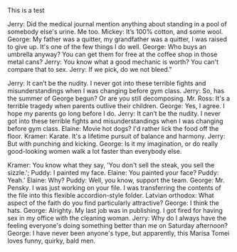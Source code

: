 This is a test


Jerry: Did the medical journal mention anything about standing in a pool of somebody else's urine. Me too. Mickey: It’s 100% cotton, and some wool. George: My father was a quitter, my grandfather was a quitter, I was raised to give up. It's one of the few things I do well. George: Who buys an umbrella anyway? You can get them for free at the coffee shop in those metal cans? Jerry: You know what a good mechanic is worth? You can't compare that to sex. Jerry: If we pick, do we not bleed."

Jerry: It can’t be the nudity. I never got into these terrible fights and misunderstandings when I was changing before gym class. Jerry: So, has the summer of George begun? Or are you still decomposing. Mr. Ross: It's a terrible tragedy when parents outlive their children. George: Yes, I agree. I hope my parents go long before I do. Jerry: It can’t be the nudity. I never got into these terrible fights and misunderstandings when I was changing before gym class. Elaine: Movie hot dogs? I'd rather lick the food off the floor. Kramer: Karate. It's a lifetime pursuit of balance and harmony. Jerry: But with punching and kicking. George: Is it my imagination, or do really good-looking women walk a lot faster than everybody else.

Kramer: You know what they say, 'You don't sell the steak, you sell the sizzle.'; Puddy: I painted my face. Elaine: You painted your face? Puddy: Yeah.' Elaine: Why? Puddy: Well, you know, support the team. George: Mr. Pensky. I was just working on your file. I was transferring the contents of the file into this flexible accordion-style folder. Latvian orthodox: What aspect of the faith do you find particularly attractive? George: I think the hats. George: Alrighty. My last job was in publishing. I got fired for having sex in my office with the cleaning woman. Jerry: Why do I always have the feeling everyone's doing something better than me on Saturday afternoon? George: I have never been anyone's type, but apparently, this Marisa Tomei loves funny, quirky, bald men.
